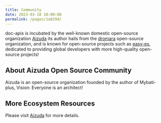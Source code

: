 ```yaml
---
title: Community
date: 2023-03-18 10:00:00
permalink: /pages/1a829d/
---
```


doc-apis is incubated by the well-known domestic open-source organization [Aizuda](https://aizuda.com/home) its author hails from the [dromara](https://dromara.org/) open-source organization, and is known for open-source projects such as [easy-es](https://www.easy-es.cn/), dedicated to providing global developers with more high-quality open-source projects!

About Aizuda Open Source Community
---
Aizuda is an open-source organization founded by the author of Mybati-plus, Vision: Everyone is an architect!

More Ecosystem Resources
---
Please visit [Aizuda](https://gitee.com/aizuda) for more details.
